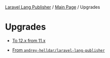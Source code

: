 [Laravel Lang Publisher][link_source] / [Main Page](../index.md) / Upgrades

# Upgrades

* [To 12.x from 11.x](to_12.md)


* [From `andrey-helldar/laravel-lang-publisher`](andrey_helldar.md)

[link_source]:  https://github.com/Laravel-Lang/publisher
